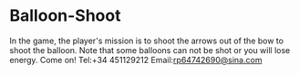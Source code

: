 # Balloon-Shoot
In the game, the player's mission is to shoot the arrows out of the bow to shoot the balloon. Note that some balloons can not be shot or you will lose energy. Come on!
Tel:+34 451129212
Email:rp64742690@sina.com
